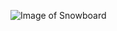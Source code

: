 ![Image of Snowboard](https://us.123rf.com/450wm/aerialvision/aerialvision1912/aerialvision191200300/135904467-%EC%8B%A0%EC%84%A0%ED%95%9C-%EB%88%88%EC%97%90%EC%84%9C-%EC%8A%A4%EB%85%B8%EC%9A%B0-%EB%B3%B4%EB%93%9C%EC%99%80-%ED%95%A8%EA%BB%98-%EC%A0%90%ED%94%84.jpg?ver=6)
